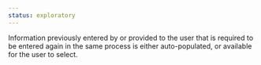 ```yaml
---
status: exploratory
---
```


Information previously entered by or provided to the user that is required to be entered again in the same process is either auto-populated, or available for the user to select.
